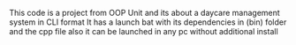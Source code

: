This code is a project from OOP Unit and its about a daycare management system in CLI format 
It has a launch bat with its dependencies in (bin) folder and the cpp file also
it can be launched in any pc without additional install
